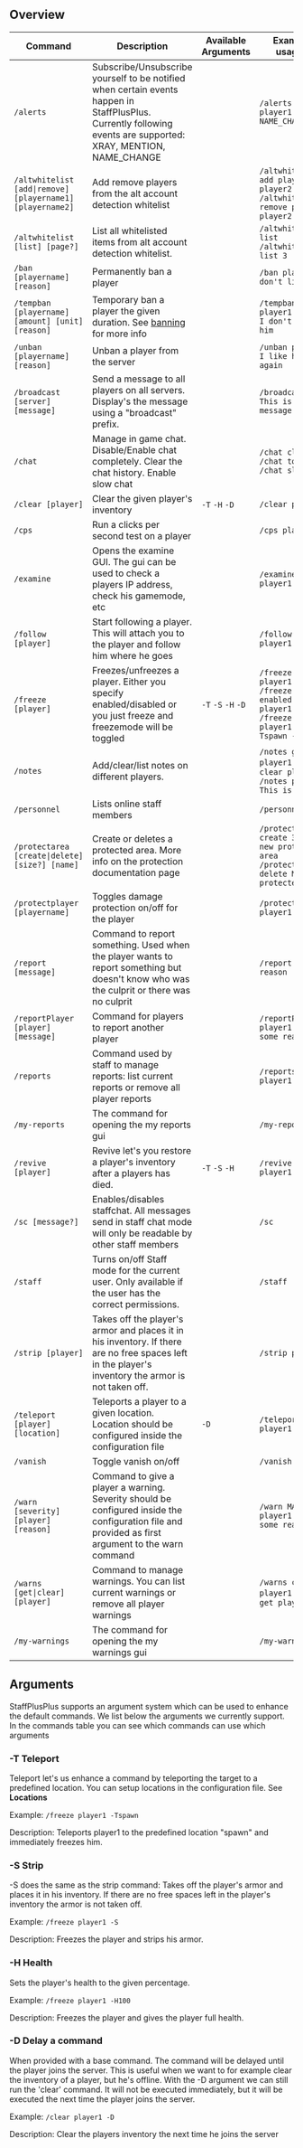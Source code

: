 ## Overview

|Command|Description|Available Arguments|Example usages|
|---|---|---|---|
|`/alerts`|Subscribe/Unsubscribe yourself to be notified when certain events happen in StaffPlusPlus. Currently following events are supported: XRAY, MENTION, NAME_CHANGE||`/alerts player1 NAME_CHANGE`|
|`/altwhitelist [add\|remove] [playername1] [playername2]`|Add remove players from the alt account detection whitelist||`/altwhitelist add player1 player2` `/altwhitelist remove player1 player2`|
|`/altwhitelist [list] [page?]`|List all whitelisted items from alt account detection whitelist.||`/altwhitelist list` `/altwhitelist list 3`|
|`/ban [playername] [reason]`|Permanently ban a player||`/ban player1 I don't like him`|
|`/tempban [playername] [amount] [unit] [reason]`|Temporary ban a player the given duration. See [banning](https://github.com/garagepoort/StaffPlusPlus/wiki/Banning) for more info||`/tempban player1 1 WEEK I don't like him`|
|`/unban [playername] [reason]`|Unban a player from the server||`/unban player1 I like him again`|
|`/broadcast [server] [message]`|Send a message to all players on all servers. Display's the message using a "broadcast" prefix.||`/broadcast ALL This is my message`|
|`/chat`|Manage in game chat. Disable/Enable chat completely. Clear the chat history. Enable slow chat||`/chat clear` `/chat toggle` `/chat slow`|
|`/clear [player]`|Clear the given player's inventory|`-T` `-H` `-D`|`/clear player1`|
|`/cps`|Run a clicks per second test on a player||`/cps player1`|
|`/examine`|Opens the examine GUI. The gui can be used to check a players IP address, check his gamemode, etc||`/examine player1`|
|`/follow [player]`|Start following a player. This will attach you to the player and follow him where he goes||`/follow player1`|
|`/freeze [player]`|Freezes/unfreezes a player. Either you specify enabled/disabled or you just freeze and freezemode will be toggled|`-T` `-S` `-H` `-D`|`/freeze player1` `/freeze enabled player1` `/freeze player1 -Tspawn -S`|
|`/notes`|Add/clear/list notes on different players.||`/notes get player1` `/notes clear player1` `/notes player1 This is a note`|
|`/personnel`|Lists online staff members||`/personnel`|
|`/protectarea [create\|delete] [size?] [name]`|Create or deletes a protected area. More info on the protection documentation page||`/protectarea create 30 My new protected area` `/protectarea delete My new protected area`|
|`/protectplayer [playername]`|Toggles damage protection on/off for the player||`/protectplayer player1`|
|`/report [message]`|Command to report something. Used when the player wants to report something but doesn't know who was the culprit or there was no culprit||`/report Some reason`|
|`/reportPlayer [player] [message]`|Command for players to report another player||`/reportPlayer player1 For some reason`|
|`/reports`|Command used by staff to manage reports: list current reports or remove all player reports||`/reports get player1`|
|`/my-reports`|The command for opening the my reports gui||`/my-reports`|
|`/revive [player]`|Revive let's you restore a player's inventory after a players has died.|`-T` `-S` `-H`|`/revive player1`|
|`/sc [message?]`|Enables/disables staffchat. All messages send in staff chat mode will only be readable by other staff members||`/sc`|
|`/staff`|Turns on/off Staff mode for the current user. Only available if the user has the correct permissions.||`/staff`|
|`/strip [player]`|Takes off the player's armor and places it in his inventory. If there are no free spaces left in the player's inventory the armor is not taken off.||`/strip player1`|
|`/teleport [player] [location]`|Teleports a player to a given location. Location should be configured inside the configuration file|`-D`|`/teleport player1 spawn`|
|`/vanish`|Toggle vanish on/off||`/vanish`|
|`/warn [severity] [player] [reason]`|Command to give a player a warning. Severity should be configured inside the configuration file and provided as first argument to the warn command||`/warn MAJOR player1 For some reason`|
|`/warns [get\|clear] [player]`|Command to manage warnings. You can list current warnings or remove all player warnings||`/warns clear player1` `/warns get player1`|
|`/my-warnings`|The command for opening the my warnings gui||`/my-warnings`|

## Arguments
StaffPlusPlus supports an argument system which can be used to enhance the default commands.
We list below the arguments we currently support.
In the commands table you can see which commands can use which arguments

### -T Teleport
Teleport let's us enhance a command by teleporting the target to a predefined location.
You can setup locations in the configuration file. See **Locations**

Example:
`/freeze player1 -Tspawn`

Description:
Teleports player1 to the predefined location "spawn" and immediately freezes him.

### -S Strip
-S does the same as the strip command:
Takes off the player's armor and places it in his inventory. If there are no free spaces left in the player's inventory the armor is not taken off.

Example:
`/freeze player1 -S`

Description:
Freezes the player and strips his armor.

### -H Health
Sets the player's health to the given percentage.

Example:
`/freeze player1 -H100`

Description:
Freezes the player and gives the player full health.

### -D Delay a command
When provided with a base command. The command will be delayed until the player joins the server.
This is useful when we want to for example clear the inventory of a player, but he's offline. With the -D argument we can still run the 'clear' command.
It will not be executed immediately, but it will be executed the next time the player joins the server. 

Example:
`/clear player1 -D`

Description:
Clear the players inventory the next time he joins the server